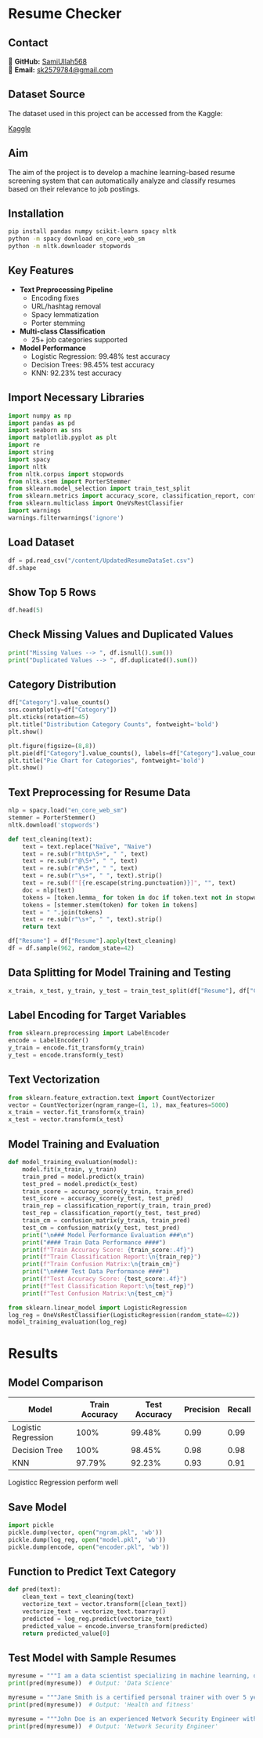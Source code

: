 # Resume Checker

## Contact

🔗 **GitHub:** [SamiUllah568](https://github.com/SamiUllah568)  
📧 **Email:** [sk2579784@gmail.com](mailto:sk2579784@gmail.com)


## Dataset Source

The dataset used in this project can be accessed from the Kaggle:

[Kaggle](<https://www.kaggle.com/datasets/gauravduttakiit/resume-dataset>)


## Aim

The aim of the project is to develop a machine learning-based resume screening system that can automatically analyze and classify resumes based on their relevance to job postings.

## Installation
```bash
pip install pandas numpy scikit-learn spacy nltk
python -m spacy download en_core_web_sm
python -m nltk.downloader stopwords
```

## Key Features
- **Text Preprocessing Pipeline**
  - Encoding fixes
  - URL/hashtag removal
  - Spacy lemmatization
  - Porter stemming
- **Multi-class Classification**
  - 25+ job categories supported
- **Model Performance**
  - Logistic Regression: 99.48% test accuracy
  - Decision Trees: 98.45% test accuracy
  - KNN: 92.23% test accuracy


## Import Necessary Libraries

```python
import numpy as np
import pandas as pd
import seaborn as sns
import matplotlib.pyplot as plt
import re
import string
import spacy
import nltk
from nltk.corpus import stopwords
from nltk.stem import PorterStemmer
from sklearn.model_selection import train_test_split
from sklearn.metrics import accuracy_score, classification_report, confusion_matrix
from sklearn.multiclass import OneVsRestClassifier
import warnings
warnings.filterwarnings('ignore')
```

## Load Dataset

```python
df = pd.read_csv("/content/UpdatedResumeDataSet.csv")
df.shape
```

## Show Top 5 Rows

```python
df.head(5)
```

## Check Missing Values and Duplicated Values

```python
print("Missing Values --> ", df.isnull().sum())
print("Duplicated Values --> ", df.duplicated().sum())
```

## Category Distribution

```python
df["Category"].value_counts()
sns.countplot(y=df["Category"])
plt.xticks(rotation=45)
plt.title("Distribution Category Counts", fontweight='bold')
plt.show()

plt.figure(figsize=(8,8))
plt.pie(df["Category"].value_counts(), labels=df["Category"].value_counts().index, autopct="%0.02f%%", shadow=True)
plt.title("Pie Chart for Categories", fontweight='bold')
plt.show()
```

## Text Preprocessing for Resume Data

```python
nlp = spacy.load("en_core_web_sm")
stemmer = PorterStemmer()
nltk.download('stopwords')

def text_cleaning(text):
    text = text.replace("Naïve", "Naive")
    text = re.sub(r"http\S+", " ", text)
    text = re.sub(r"@\S+", " ", text)
    text = re.sub(r"#\S+", " ", text)
    text = re.sub(r"\s+", " ", text).strip()
    text = re.sub(f"[{re.escape(string.punctuation)}]", "", text)
    doc = nlp(text)
    tokens = [token.lemma_ for token in doc if token.text not in stopwords.words("english")]
    tokens = [stemmer.stem(token) for token in tokens]
    text = " ".join(tokens)
    text = re.sub(r"\s+", " ", text).strip()
    return text

df["Resume"] = df["Resume"].apply(text_cleaning)
df = df.sample(962, random_state=42)
```

## Data Splitting for Model Training and Testing

```python
x_train, x_test, y_train, y_test = train_test_split(df["Resume"], df["Category"], test_size=0.2, random_state=42)
```

## Label Encoding for Target Variables

```python
from sklearn.preprocessing import LabelEncoder
encode = LabelEncoder()
y_train = encode.fit_transform(y_train)
y_test = encode.transform(y_test)
```

## Text Vectorization

```python
from sklearn.feature_extraction.text import CountVectorizer
vector = CountVectorizer(ngram_range=(1, 1), max_features=5000)
x_train = vector.fit_transform(x_train)
x_test = vector.transform(x_test)
```

## Model Training and Evaluation

```python
def model_training_evaluation(model):
    model.fit(x_train, y_train)
    train_pred = model.predict(x_train)
    test_pred = model.predict(x_test)
    train_score = accuracy_score(y_train, train_pred)
    test_score = accuracy_score(y_test, test_pred)
    train_rep = classification_report(y_train, train_pred)
    test_rep = classification_report(y_test, test_pred)
    train_cm = confusion_matrix(y_train, train_pred)
    test_cm = confusion_matrix(y_test, test_pred)
    print("\n### Model Performance Evaluation ###\n")
    print("#### Train Data Performance ####")
    print(f"Train Accuracy Score: {train_score:.4f}")
    print(f"Train Classification Report:\n{train_rep}")
    print(f"Train Confusion Matrix:\n{train_cm}")
    print("\n#### Test Data Performance ####")
    print(f"Test Accuracy Score: {test_score:.4f}")
    print(f"Test Classification Report:\n{test_rep}")
    print(f"Test Confusion Matrix:\n{test_cm}")

from sklearn.linear_model import LogisticRegression
log_reg = OneVsRestClassifier(LogisticRegression(random_state=42))
model_training_evaluation(log_reg)
```

# Results
## Model Comparison

| Model                 | Train Accuracy | Test Accuracy | Precision | Recall |
|-----------------------|---------------|--------------|-----------|--------|
| Logistic Regression  | 100%          | 99.48%       | 0.99      | 0.99   |
| Decision Tree        | 100%          | 98.45%       | 0.98      | 0.98   |
| KNN                 | 97.79%        | 92.23%       | 0.93      | 0.91   |

Logisticc Regression perform well


## Save Model

```python
import pickle
pickle.dump(vector, open("ngram.pkl", 'wb'))
pickle.dump(log_reg, open("model.pkl", 'wb'))
pickle.dump(encode, open("encoder.pkl", 'wb'))
```

## Function to Predict Text Category

```python
def pred(text):
    clean_text = text_cleaning(text)
    vectorize_text = vector.transform([clean_text])
    vectorize_text = vectorize_text.toarray()
    predicted = log_reg.predict(vectorize_text)
    predicted_value = encode.inverse_transform(predicted)
    return predicted_value[0]
```

## Test Model with Sample Resumes

```python
myresume = """I am a data scientist specializing in machine learning, deep learning, and computer vision..."""
print(pred(myresume))  # Output: 'Data Science'

myresume = """Jane Smith is a certified personal trainer with over 5 years of experience..."""
print(pred(myresume))  # Output: 'Health and fitness'

myresume = """John Doe is an experienced Network Security Engineer with over 7 years of expertise..."""
print(pred(myresume))  # Output: 'Network Security Engineer'
```
